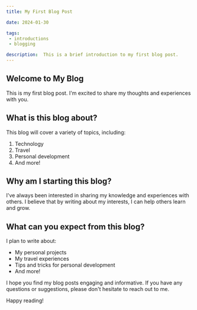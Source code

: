```yaml
---
title: My First Blog Post

date: 2024-01-30

tags:
 - introductions
 - blogging

description:  This is a brief introduction to my first blog post.
---
```

## Welcome to My Blog

This is my first blog post. I'm excited to share my thoughts and experiences with you.

## What is this blog about?

This blog will cover a variety of topics, including:

1. Technology
2. Travel
3. Personal development
4. And more!

## Why am I starting this blog?

I've always been interested in sharing my knowledge and experiences with others. I believe that by writing about my interests, I can help others learn and grow.

## What can you expect from this blog?

I plan to write about:

- My personal projects
- My travel experiences
- Tips and tricks for personal development
- And more!

I hope you find my blog posts engaging and informative. If you have any questions or suggestions, please don't hesitate to reach out to me.

Happy reading!
